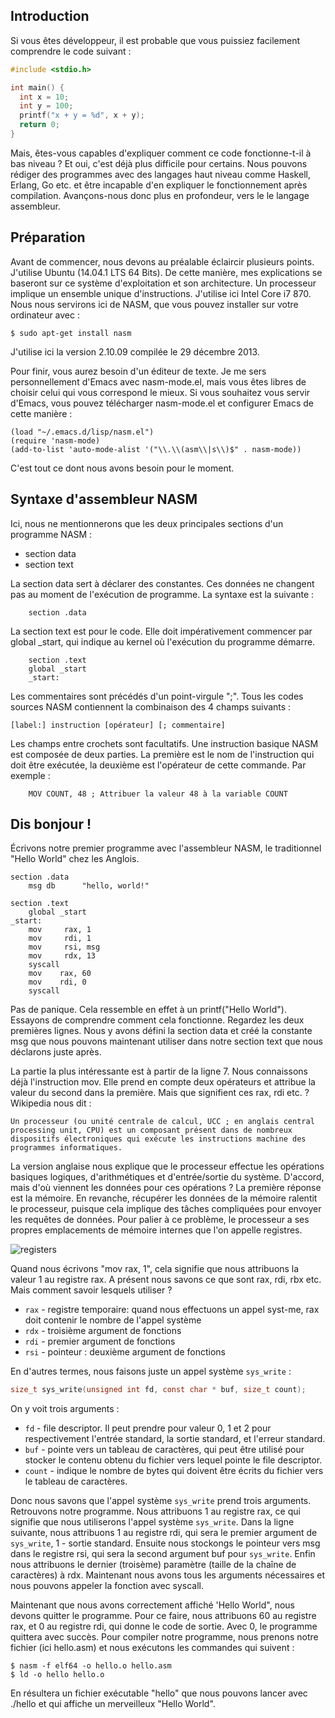 ## Introduction

Si vous êtes développeur, il est probable que vous puissiez facilement comprendre le code suivant :

```C
#include <stdio.h>

int main() {
  int x = 10;
  int y = 100;
  printf("x + y = %d", x + y);
  return 0;
}
```

Mais, êtes-vous capables d'expliquer comment ce code fonctionne-t-il à bas niveau ? Et oui, c'est déjà plus difficile pour certains. Nous pouvons rédiger des programmes avec des langages haut niveau comme Haskell, Erlang, Go etc. et être incapable d'en expliquer le fonctionnement après compilation. Avançons-nous donc plus en profondeur, vers le le langage assembleur.

## Préparation

Avant de commencer, nous devons au préalable éclaircir plusieurs points. J'utilise Ubuntu (14.04.1 LTS 64 Bits). De cette manière, mes explications se baseront sur ce système d'exploitation et son architecture. Un processeur implique un ensemble unique d'instructions. J'utilise ici Intel Core i7 870.
Nous nous servirons ici de NASM, que vous pouvez installer sur votre ordinateur avec :

```
$ sudo apt-get install nasm
```

J'utilise ici la version 2.10.09 compilée le 29 décembre 2013.

Pour finir, vous aurez besoin d'un éditeur de texte. Je me sers personnellement d'Emacs avec nasm-mode.el, mais vous êtes libres de choisir celui qui vous correspond le mieux. Si vous souhaitez vous servir d'Emacs, vous pouvez télécharger nasm-mode.el et configurer Emacs de cette manière :

```elisp
(load "~/.emacs.d/lisp/nasm.el")
(require 'nasm-mode)
(add-to-list 'auto-mode-alist '("\\.\\(asm\\|s\\)$" . nasm-mode))
```

C'est tout ce dont nous avons besoin pour le moment.

## Syntaxe d'assembleur NASM

Ici, nous ne mentionnerons que les deux principales sections d'un programme NASM :

* section data
* section text

La section data sert à déclarer des constantes. Ces données ne changent pas au moment de l'exécution de programme. La syntaxe est la suivante :

```assembly
    section .data
```

La section text est pour le code. Elle doit impérativement commencer par global _start, qui indique au kernel où l'exécution du programme démarre.

```assembly
    section .text
    global _start
    _start:
```

Les commentaires sont précédés d'un point-virgule ";". Tous les codes sources NASM contiennent la combinaison des 4 champs suivants :

```
[label:] instruction [opérateur] [; commentaire]
```

Les champs entre crochets sont facultatifs. Une instruction basique NASM est composée de deux parties. La première est le nom de l'instruction qui doit être exécutée, la deuxième est l'opérateur de cette commande. Par exemple :

```assembly
    MOV COUNT, 48 ; Attribuer la valeur 48 à la variable COUNT
```

## Dis bonjour !

Écrivons notre premier programme avec l'assembleur NASM, le traditionnel "Hello World" chez les Anglois.

```assembly
section .data
    msg db      "hello, world!"

section .text
    global _start
_start:
    mov     rax, 1
    mov     rdi, 1
    mov     rsi, msg
    mov     rdx, 13
    syscall
    mov    rax, 60
    mov    rdi, 0
    syscall
```

Pas de panique. Cela ressemble en effet à un printf("Hello World"). Essayons de comprendre comment cela fonctionne. Regardez les deux premières lignes. Nous y avons défini la section data et créé la constante msg que nous pouvons maintenant utiliser dans notre section text que nous déclarons juste après.

La partie la plus intéressante est à partir de la ligne 7. 
Nous connaissons déjà l'instruction mov. Elle prend en compte deux opérateurs et attribue la valeur du second dans la première.
Mais que signifient ces rax, rdi etc. ?
Wikipedia nous dit :

```
Un processeur (ou unité centrale de calcul, UCC ; en anglais central processing unit, CPU) est un composant présent dans de nombreux dispositifs électroniques qui exécute les instructions machine des programmes informatiques.
```

La version anglaise nous explique que le processeur effectue les opérations basiques logiques, d'arithmétiques et d'entrée/sortie du système.
D'accord, mais d'où viennent les données pour ces opérations ? La première réponse est la mémoire. En revanche, récupérer les données de la mémoire ralentit le processeur, puisque cela implique des tâches compliquées pour envoyer les requêtes de données. Pour palier à ce problème, le processeur a ses propres emplacements de mémoire internes que l'on appelle registres. 

![registers](/content/assets/registers.png)

Quand nous écrivons "mov rax, 1", cela signifie que nous attribuons la valeur 1 au registre rax. A présent nous savons ce que sont rax, rdi, rbx etc. Mais comment savoir lesquels utiliser ?

* `rax` - registre temporaire: quand nous effectuons un appel syst-me, rax doit contenir le nombre de l'appel système
* `rdx` - troisième argument de fonctions
* `rdi` - premier argument de fonctions
* `rsi` - pointeur : deuxième argument de fonctions

En d'autres termes, nous faisons juste un appel système `sys_write` : 

```C
size_t sys_write(unsigned int fd, const char * buf, size_t count);
```

On y voit trois arguments :

* `fd` - file descriptor. Il peut prendre pour valeur 0, 1 et 2 pour respectivement l'entrée standard, la sortie standard, et l'erreur standard.
* `buf` - pointe vers un tableau de caractères, qui peut être utilisé pour stocker le contenu obtenu du fichier vers lequel pointe le file descriptor.
* `count` - indique le nombre de bytes qui doivent être écrits du fichier vers le tableau de caractères.

Donc nous savons que l'appel système `sys_write` prend trois arguments. Retrouvons notre programme. Nous attribuons 1 au registre rax, ce qui signifie que nous utiliserons l'appel système `sys_write`. Dans la ligne suivante, nous attribuons 1 au registre rdi, qui sera le premier argument de `sys_write`, 1 - sortie standard. Ensuite nous stockongs le pointeur vers msg dans le registre rsi, qui sera la second argument buf pour `sys_write`. Enfin nous attribuons le dernier (troisème) paramètre (taille de la chaîne de caractères) à rdx. Maintenant nous avons tous les arguments nécessaires et nous pouvons appeler la fonction avec syscall.

Maintenant que nous avons correctement affiché 'Hello World", nous devons quitter le programme. Pour ce faire, nous attribuons 60 au registre rax, et 0 au registre rdi, qui donne le code de sortie. Avec 0, le programme quittera avec succès. 
Pour compiler notre programme, nous prenons notre fichier (ici hello.asm) et nous exécutons les commandes qui suivent :

```
$ nasm -f elf64 -o hello.o hello.asm
$ ld -o hello hello.o
```

En résultera un fichier exécutable "hello" que nous pouvons lancer avec ./hello et qui affiche un merveilleux "Hello World".

